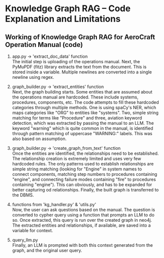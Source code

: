 # Knowledge Graph RAG – Code Explanation and Limitations

## Working of Knowledge Graph RAG for AeroCraft Operation Manual (code)

1. app.py -> 'extract_doc_data' function  
The initial step is uploading of the operations manual. Next, the PyMuPDF (fitz) library extracts the text from the document. This is stored inside a variable. Multiple newlines are converted into a single newline using regex.

2. graph_builder.py -> 'extract_entities' function  
Next, the graph building starts. Some entities that are assumed about the operations manual are hardcoded. These include systems, procedures, components, etc. The code attempts to fill these hardcoded categories through multiple methods. One is using spaCy's NER, which maps categories like "ORG" to entities like "systems". Two, simple string matching for terms like "Procedure" and three, aviation keyword detection, which was extracted by passing the manual to an LLM. The keyword "warning" which is quite common in the manual, is identified through pattern matching of uppercase "WARNING:" labels. This was also based on assumption.

3. graph_builder.py -> 'create_graph_from_text' function  
Once the entities are identified, the relationships need to be established. The relationship creation is extremely limited and uses very few hardcoded rules. The only patterns used to establish relationships are simple string matching (looking for "Engine" in system names to connect components, matching step numbers to procedures containing "engine", and connecting failure modes containing "fire" to procedures containing "engine"). This can obviously, and has to be expanded for better capturing od relationships. Finally, the built graph is transferred to the DBMS. 

4. functions from 'kg_handler.py' & 'utils.py'  
Now, the user can ask questions based on the manual. The question is converted to cypher query using a function that prompts an LLM to do so. Once extracted, this query is run over the created graph in neo4j. The extracted entities and relationships, if available, are saved into a variable for context.

5. query_llm.py  
Finally, an LLM is prompted with both this context generated from the graph, and the original user query.
